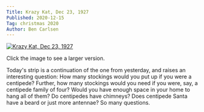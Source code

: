 ```yaml
---
Title: Krazy Kat, Dec 23, 1927
Published: 2020-12-15
Tag: christmas 2020
Author: Ben Carlsen
---
```


[![Krazy Kat, Dec 23, 1927](http://blog.arkholt.com/media/decstrips2020/15-krazy-kat_Fri__Dec_23__1927_.jpg)](http://blog.arkholt.com/media/decstrips2020/15-krazy-kat_Fri__Dec_23__1927_.jpg)

Click the image to see a larger version.

Today's strip is a continuation of the one from yesterday, and raises an interesting question: How many stockings would you put up if you were a centipede? Further, how many stockings would you need if you were, say, a centipede family of four? Would you have enough space in your home to hang all of them? Do centipedes have chimneys? Does centipede Santa have a beard or just more antennae? So many questions.
